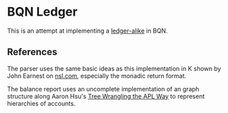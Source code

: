 # BQN Ledger

This is an attempt at implementing a [ledger-alike](https://ledger-cli.org/) in BQN. 

## References
The parser uses the same basic ideas as this implementation in K shown by John Earnest on [nsl.com](http://nsl.com/k/kparse/pcomb.k), especially the monadic return format.

The balance report uses an uncomplete implementation of an graph structure along Aaron Hsu's [Tree Wrangling the APL Way](https://www.dyalog.com/uploads/conference/dyalog18/presentations/U19_Tree_Wrangling_the_APL_Way.pdf) to represent hierarchies of accounts.